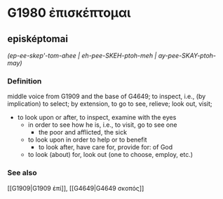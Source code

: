 # G1980 ἐπισκέπτομαι

## episképtomai

_(ep-ee-skep'-tom-ahee | eh-pee-SKEH-ptoh-meh | ay-pee-SKAY-ptoh-may)_

### Definition

middle voice from G1909 and the base of G4649; to inspect, i.e., (by implication) to select; by extension, to go to see, relieve; look out, visit; 

- to look upon or after, to inspect, examine with the eyes
  - in order to see how he is, i.e., to visit, go to see one
    - the poor and afflicted, the sick
  - to look upon in order to help or to benefit
    - to look after, have care for, provide for: of God
  - to look (about) for, look out (one to choose, employ, etc.)

### See also

[[G1909|G1909 ἐπί]], [[G4649|G4649 σκοπός]]
